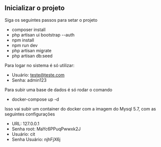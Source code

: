 ## Inicializar o projeto

Siga os seguintes passos para setar o projeto

- composer install
- php artisan ui bootstrap --auth
- npm install
- npm run dev
- php artisan migrate
- php artisan db:seed

Para logar no sistema é só utilizar:

- Usuário: teste@teste.com
- Senha: admin123

Para subir uma base de dados é só rodar o comando 

- docker-compose up -d

Isso vai subir um container do docker com a imagem do Mysql 5.7, com as seguintes configurações

- URL: 127.0.0.1
- Senha root: MaYc6PPuqPwwxk2J
- Usuário: cit
- Senha Usuário: njhFjX6j